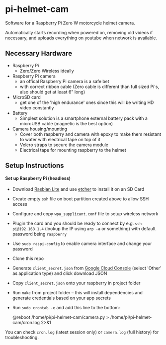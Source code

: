 # pi-helmet-cam
Software for a Raspberry Pi Zero W motorcycle helmet camera.

Automatically starts recording when powered on, removing old videos if necessary, and uploads everything on youtube when network is available.

## Necessary Hardware

- Raspberry Pi
  - Zero/Zero Wireless ideally
- Raspberry Pi camera
  - an offical Raspberry Pi camera is a safe bet
  - with correct ribbon cable (Zero cable is different than full sized Pi's, also should get at least 6" long)
- MicroSD card
  - get one of the 'high endurance' ones since this will be writing HD video constantly
- Battery
  - Simplest solution is a smartphone external battery pack with a microUSB cable (magnetic is the best option)
- Camera housing/mounting
  - Cover both raspberry and camera with epoxy to make them resistant to water with electrical tape on top of it
  - Velcro straps to secure the camera module
  - Electrical tape for mounting raspberry to the helmet

## Setup Instructions

#### Set up Raspberry Pi (headless)

- Download [Rasbian Lite](https://downloads.raspberrypi.org/raspbian_lite_latest) and use [etcher](https://etcher.io/) to install it on an SD Card
- Create empty `ssh` file on boot partition created above to allow SSH access
- Configure and copy `wpa_supplicant.conf` file to setup wireless network
- Plugin the card and you should be ready to connect by e.g. `ssh pi@192.168.1.4` (lookup the IP using `arp -a` or something) with default password being `raspberry`
- Use `sudo raspi-config` to enable camera interface and change your password
- Clone this repo
- Generate `client_secret.json` from [Google Cloud Console](https://console.cloud.google.com/apis/credentials/oauthclient) (select 'Other' as application type) and click download JSON
- Copy `client_secret.json` onto your raspberry in project folder
- Run `make` from project folder – this will install dependencies and generate credentials based on your app secrets
- Run `sudo crontab -e` and add this line to the bottom:

    @reboot /home/pi/pi-helmet-cam/camera.py > /home/pi/pi-helmet-cam/cron.log 2>&1

You can check `cron.log` (latest session only) or `camera.log` (full history) for troubleshooting.
